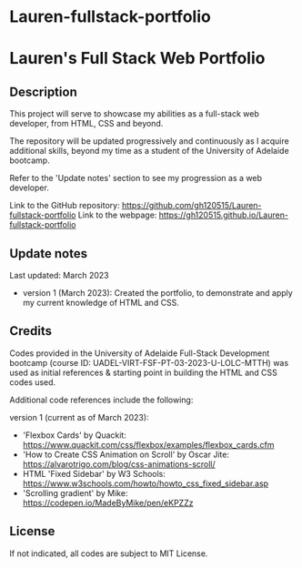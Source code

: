# Lauren-fullstack-portfolio

# Lauren's Full Stack Web Portfolio

## Description

This project will serve to showcase my abilities as a full-stack web developer, from HTML, CSS and beyond.

The repository will be updated progressively and continuously as I acquire additional skills, beyond my time as a student of the University of Adelaide bootcamp.

Refer to the 'Update notes' section to see my progression as a web developer.

Link to the GitHub repository: <https://github.com/gh120515/Lauren-fullstack-portfolio>
Link to the webpage: <https://gh120515.github.io/Lauren-fullstack-portfolio>

## Update notes

Last updated: March 2023

- version 1 (March 2023): Created the portfolio, to demonstrate and apply my current knowledge of HTML and CSS.


## Credits

Codes provided in the University of Adelaide Full-Stack Development bootcamp (course ID: UADEL-VIRT-FSF-PT-03-2023-U-LOLC-MTTH) was used as initial references & starting point in building the HTML and CSS codes used.

Additional code references include the following:

version 1 (current as of March 2023):
- 'Flexbox Cards' by Quackit: <https://www.quackit.com/css/flexbox/examples/flexbox_cards.cfm>
- 'How to Create CSS Animation on Scroll' by Oscar Jite: <https://alvarotrigo.com/blog/css-animations-scroll/>
- HTML 'Fixed Sidebar' by W3 Schools: <https://www.w3schools.com/howto/howto_css_fixed_sidebar.asp>
- 'Scrolling gradient' by Mike: <https://codepen.io/MadeByMike/pen/eKPZZz>
<!-- - **May not use** 'Sticky Navigation Bar' by W3 Schools: <https://www.w3schools.com/howto/howto_js_navbar_sticky.asp> -->


## License

If not indicated, all codes are subject to MIT License. 
